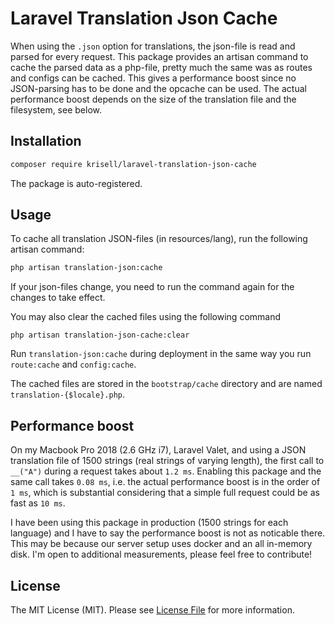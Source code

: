 # Laravel Translation Json Cache

When using the `.json` option for translations, the json-file is read and parsed for every request. This package provides an artisan command to cache the parsed data as a php-file, pretty much the same was as routes and configs can be cached. This gives a performance boost since no JSON-parsing has to be done and the opcache can be used. The actual performance boost depends on the size of the translation file and the filesystem, see below.

## Installation
```bash
composer require krisell/laravel-translation-json-cache
```

The package is auto-registered.

## Usage
To cache all translation JSON-files (in resources/lang), run the following artisan command:
```bash
php artisan translation-json:cache
```

If your json-files change, you need to run the command again for the changes to take effect.

You may also clear the cached files using the following command

```
php artisan translation-json-cache:clear
```

Run `translation-json:cache` during deployment in the same way you run `route:cache` and `config:cache`.

The cached files are stored in the `bootstrap/cache` directory and are named `translation-{$locale}.php`.

## Performance boost
On my Macbook Pro 2018 (2.6 GHz i7), Laravel Valet, and using a JSON translation file of 1500 strings (real strings of varying length), the first call to `__("A")` during a request takes about `1.2 ms`. Enabling this package and the same call takes `0.08 ms`, i.e. the actual performance boost is in the order of `1 ms`, which is substantial considering that a simple full request could be as fast as `10 ms`.

I have been using this package in production (1500 strings for each language) and I have to say the performance boost is not as noticable there. This may be because our server setup uses docker and an all in-memory disk. I'm open to additional measurements, please feel free to contribute!

## License

The MIT License (MIT). Please see [License File](LICENSE.md) for more information.
